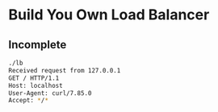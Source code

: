 # Build You Own Load Balancer

## Incomplete 

```sh 
./lb
Received request from 127.0.0.1
GET / HTTP/1.1
Host: localhost
User-Agent: curl/7.85.0
Accept: */*
```
